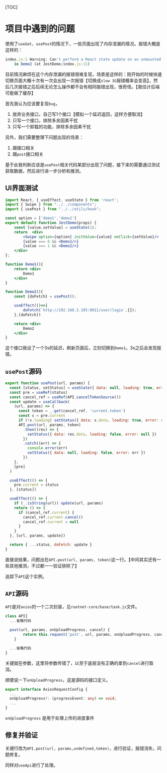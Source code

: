 [TOC]

# 项目中遇到的问题
使用了`useGet`、`usePost`的情况下，一些页面出现了内存泄漏的情况。报错大概是这样的：

```js
index.js:1 Warning: Can't perform a React state update on an unmounted component. This is a no-op, but it indicates a memory leak in your application. To fix, cancel all subscriptions and asynchronous tasks in a useEffect cleanup function.
    in Demo2 (at JestDemo/index.js:11)
```

目前情况麻烦在这个内存泄漏的报错很难复现，场景是这样的：刚开始的时候快速切换页面大概十次有一次会出现一次报错【切换成`slow 3G`报错概率会变高】，然后几次报错之后后续无论怎么操作都不会有相同报错出现，很奇怪。【我估计后端可能做了缓存】

首先我认为应该要复现`bug`，
1. 放弃业务接口，自己写1个接口【模拟一个延迟返回，这样方便取消】
1. 只写一个接口，排除多余因素干扰
1. 只写一个卸载的功能，排除多余因素干扰

另外，我们需要整理下问题出现的场景：
1. 跟接口相关
2. 跟`post`接口相关

基于此我判断应该是`usePost`相关代码某部分出现了问题，接下来的需要通过测试获取数据，然后进行进一步分析和推测。

## UI界面测试
```jsx
import React, { useEffect, useState } from 'react';
import { Swipe } from "../../components";
import { usePost } from "../../utils/hook";

const option = ['demo1','demo2']
export default function JestDemo(props) {
    const [value,setValue] = useState(1);
    return  <div>
        <Swipe option={option} initValue={value} onClick={setValue}/>
        {value === 0 && <Demo1/>}
        {value === 1 && <Demo2/>}
    </div>
};

function Demo1(){
    return <div>
        Demo1
    </div>
}

function Demo2(){
    const {doFetch} = usePost();

    useEffect(()=>{
        doFetch(`http://192.168.2.195:8011/user/login`,{});
    },[doFetch])

    return <div>
        Demo2
    </div>
}
```
这个接口我设了一个3s的延迟，刷新页面后，立刻切换到`Demo1`，3s之后会发现报错。

## `usePost`源码
```js
export function usePost(url, params) {
  const [status, setStatus] = useState({ data: null, loading: true, error: null })
  const pre = useRef(status)
  const cancel_ref = useRef(API.cancelTokenSource())
  const update = useCallback(
    (url, params) => {
      const token = _.get(cancel_ref, 'current.token')
      const s = pre.current
      if (!s.loading) setStatus({ data: s.data, loading: true, error: s.error })
      API.post(url, params, token)
        .then((res) => {
          setStatus({ data: res.data, loading: false, error: null })
        })
        .catch((err) => {
          console.error(err)
          setStatus({ data: null, loading: false, error: err })
        })
    },
    [pre]
  )

  useEffect(() => {
    pre.current = status
  }, [status])

  useEffect(() => {
    if (_.isString(url)) update(url, params)
    return () => {
      if (cancel_ref.current) {
        cancel_ref.current.cancel()
        cancel_ref.current = null
      }
    }
  }, [url, params, update])

  return { ...status, doFetch: update }
}
```
直接说结果，问题出在`API.post(url, params, token)`这一行。【中间其实还有一些其他推测，不过都一一验证排除了】

追踪下`API`这个实例。

## `API`源码 
`API`是对`axios`的一个二次封装，见`rootnet-core/base/task.js`文件。
```js
class API{
  ...省略代码
  
  post(url, params, onUploadProgress, cancel) {
        return this.request('post', url, params, onUploadProgress, cancel);
    }

  ...省略代码
}
```
关键就在参数，这里将参数传错了，以至于底层没有正确的拿到`cancel`进行取消。

顺便说一下`onUploadProgress`，这是源码的接口定义。
```ts
export interface AxiosRequestConfig {
  ...
  onUploadProgress?: (progressEvent: any) => void;
  ...
}
```
`onUploadProgress` 是用于处理上传的进度事件

## 修复并验证
关键行改为`API.post(url, params,undefined,token)`，进行验证，报错消失，问题修复。

同样对`useApi`进行了处理。